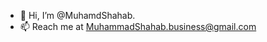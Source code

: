 - 👋 Hi, I’m @MuhamdShahab.
- 📫 Reach me at MuhammadShahab.business@gmail.com

<!---
MuhamdShahab/MuhamdShahab is a ✨ special ✨ repository because its `README.md` (this file) appears on your GitHub profile.
You can click the Preview link to take a look at your changes.
--->
